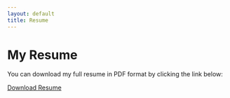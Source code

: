 ```yaml
---
layout: default
title: Resume
---
```


# My Resume

You can download my full resume in PDF format by clicking the link below:

[Download Resume](assets/img/pdf/goagboola_resume.pdf)
